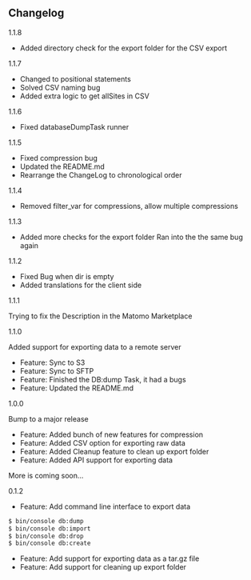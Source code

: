 ## Changelog

1.1.8
- Added directory check for the export folder for the CSV export

1.1.7
- Changed to positional statements
- Solved CSV naming bug
- Added extra logic to get allSites in CSV


1.1.6
- Fixed databaseDumpTask runner


1.1.5

- Fixed compression bug
- Updated the README.md
- Rearrange the ChangeLog to chronological order

1.1.4

- Removed filter_var for compressions, allow multiple compressions

1.1.3

- Added more checks for the export folder
Ran into the the same bug again

1.1.2

- Fixed Bug when dir is empty
- Added translations for the client side

1.1.1

Trying to fix the Description in the Matomo Marketplace

1.1.0

Added support for exporting data to a remote server
- Feature: Sync to S3
- Feature: Sync to SFTP
- Feature: Finished the DB:dump Task, it had a bugs
- Feature: Updated the README.md

1.0.0

Bump to a major release
- Feature: Added bunch of new features for compression
- Feature: Added CSV option for exporting raw data
- Feature: Added Cleanup feature to clean up export folder
- Feature: Added API support for exporting data

More is coming soon...

0.1.2

- Feature: Add command line interface to export data
```bash
$ bin/console db:dump
$ bin/console db:import
$ bin/console db:drop
$ bin/console db:create
```
- Feature: Add support for exporting data as a tar.gz file
- Feature: Add support for cleaning up export folder

